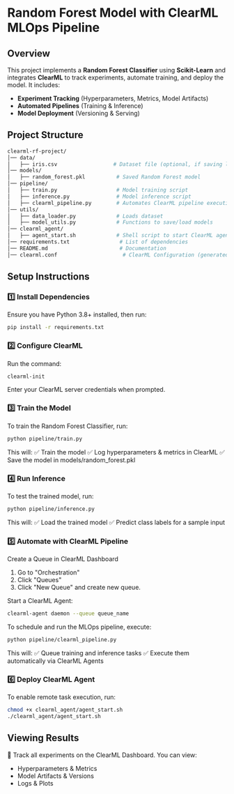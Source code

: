 # Random Forest Model with ClearML MLOps Pipeline

## Overview
This project implements a **Random Forest Classifier** using **Scikit-Learn** and integrates **ClearML** to track experiments, automate training, and deploy the model. It includes:
- **Experiment Tracking** (Hyperparameters, Metrics, Model Artifacts)
- **Automated Pipelines** (Training & Inference)
- **Model Deployment** (Versioning & Serving)
  
## Project Structure
```graphql
clearml-rf-project/
│── data/
│   ├── iris.csv                  # Dataset file (optional, if saving locally)
│── models/
│   ├── random_forest.pkl          # Saved Random Forest model
│── pipeline/
│   ├── train.py                   # Model training script
│   ├── inference.py               # Model inference script
│   ├── clearml_pipeline.py        # Automates ClearML pipeline execution
│── utils/
│   ├── data_loader.py             # Loads dataset
│   ├── model_utils.py             # Functions to save/load models
│── clearml_agent/
│   ├── agent_start.sh             # Shell script to start ClearML agent
│── requirements.txt                # List of dependencies
│── README.md                       # Documentation
│── clearml.conf                     # ClearML Configuration (generated by `clearml-init`)
```

## Setup Instructions

### 1️⃣ Install Dependencies
Ensure you have Python 3.8+ installed, then run:

```bash
pip install -r requirements.txt
```
### 2️⃣ Configure ClearML
Run the command:
```bash
clearml-init
```
Enter your ClearML server credentials when prompted.

### 3️⃣ Train the Model
To train the Random Forest Classifier, run:
```bash
python pipeline/train.py
```
This will: 
✅ Train the model
✅ Log hyperparameters & metrics in ClearML
✅ Save the model in models/random_forest.pkl

### 4️⃣ Run Inference
To test the trained model, run:
```bash
python pipeline/inference.py
```
This will: 
✅ Load the trained model
✅ Predict class labels for a sample input

### 5️⃣ Automate with ClearML Pipeline
Create a Queue in ClearML Dashboard
1. Go to "Orchestration"
2. Click "Queues"
3. Click "New Queue" and create new queue.

Start a ClearML Agent:
```bash
clearml-agent daemon --queue queue_name
```

To schedule and run the MLOps pipeline, execute:
```bash
python pipeline/clearml_pipeline.py
```
This will: 
✅ Queue training and inference tasks
✅ Execute them automatically via ClearML Agents

### 6️⃣ Deploy ClearML Agent
To enable remote task execution, run:
```bash
chmod +x clearml_agent/agent_start.sh
./clearml_agent/agent_start.sh
```
## Viewing Results

📌 Track all experiments on the ClearML Dashboard.
You can view:
- Hyperparameters & Metrics
- Model Artifacts & Versions
- Logs & Plots
